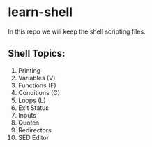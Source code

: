 # learn-shell

In this repo we will keep the shell scripting files.

Shell Topics:
------
1. Printing
2. Variables (V)
3. Functions  (F)
4. Conditions (C)
5. Loops (L)
6. Exit Status
7. Inputs
8. Quotes
9. Redirectors
10. SED Editor

##